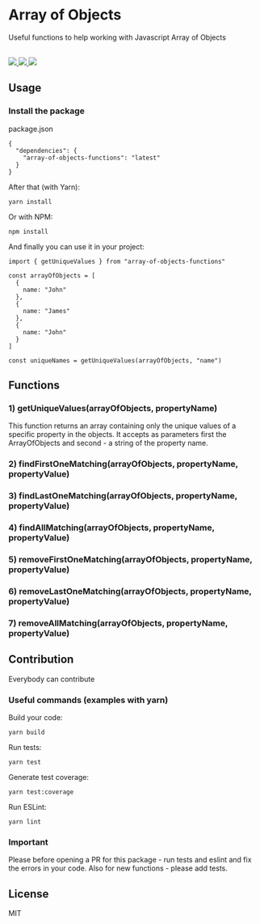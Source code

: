# Array of Objects

Useful functions to help working with Javascript Array of Objects

<br />

<a href="https://www.npmjs.com/package/array-of-objects-functions">
  <img src="https://camo.githubusercontent.com/890acbdcb87868b382af9a4b1fac507b9659d9bf/68747470733a2f2f696d672e736869656c64732e696f2f62616467652f6c6963656e73652d4d49542d626c75652e737667" />
</a>

<a href="https://www.npmjs.com/package/array-of-objects-functions">
  <img src="https://camo.githubusercontent.com/cf80a63dc680fa3e0d2f6b729fea1a0a14ae5a1e/68747470733a2f2f696d672e736869656c64732e696f2f62616467652f436f7665726167652d3130302532352d627269676874677265656e2e737667" />
</a>

<a href="https://www.npmjs.com/package/array-of-objects-functions">
  <img src="https://camo.githubusercontent.com/d4e0f63e9613ee474a7dfdc23c240b9795712c96/68747470733a2f2f696d672e736869656c64732e696f2f62616467652f5052732d77656c636f6d652d627269676874677265656e2e737667" />
</a>

## Usage

### Install the package

package.json
```
{
  "dependencies": {
    "array-of-objects-functions": "latest"
  }
}
```

After that (with Yarn):
```
yarn install
```

Or with NPM:
```
npm install
```

And finally you can use it in your project:
```
import { getUniqueValues } from "array-of-objects-functions"

const arrayOfObjects = [
  {
    name: "John"
  },
  {
    name: "James"
  },
  {
    name: "John"
  }
]

const uniqueNames = getUniqueValues(arrayOfObjects, "name")
```

## Functions

### 1) getUniqueValues(arrayOfObjects, propertyName)

This function returns an array containing only the unique values of a specific property in the objects. It accepts as parameters first the ArrayOfObjects and second - a string of the property name.

### 2) findFirstOneMatching(arrayOfObjects, propertyName, propertyValue)

### 3) findLastOneMatching(arrayOfObjects, propertyName, propertyValue)

### 4) findAllMatching(arrayOfObjects, propertyName, propertyValue)

### 5) removeFirstOneMatching(arrayOfObjects, propertyName, propertyValue)

### 6) removeLastOneMatching(arrayOfObjects, propertyName, propertyValue)

### 7) removeAllMatching(arrayOfObjects, propertyName, propertyValue)

## Contribution

Everybody can contribute

### Useful commands (examples with yarn)

Build your code:
```
yarn build
```

Run tests:
```
yarn test
```

Generate test coverage:
```
yarn test:coverage
```

Run ESLint:
```
yarn lint
```

### Important

Please before opening a PR for this package - run tests and eslint and fix the errors in your code.
Also for new functions - please add tests.

## License

MIT